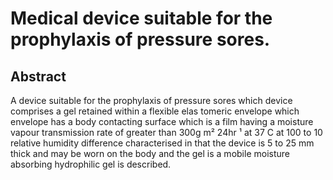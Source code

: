 # Medical device suitable for the prophylaxis of pressure sores.

## Abstract
A device suitable for the prophylaxis of pressure sores which device comprises a gel retained within a flexible elas tomeric envelope which envelope has a body contacting surface which is a film having a moisture vapour transmission rate of greater than 300g m² 24hr ¹ at 37 C at 100 to 10 relative humidity difference characterised in that the device is 5 to 25 mm thick and may be worn on the body and the gel is a mobile moisture absorbing hydrophilic gel is described.